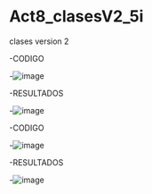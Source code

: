 # Act8_clasesV2_5i
clases version 2

-CODIGO

-![image](https://github.com/user-attachments/assets/22a8c064-e7f0-4a0d-9c83-8fd855a631c1)

-RESULTADOS

-![image](https://github.com/user-attachments/assets/29261d91-bdba-4044-bd92-ce5d7cbc2cb5)


-CODIGO

-![image](https://github.com/user-attachments/assets/af16f25d-22c5-4015-a9cc-1f8fc43eaaef)


-RESULTADOS

-![image](https://github.com/user-attachments/assets/8ba644a9-0e1c-46d7-a9e6-eb5f43999223)


